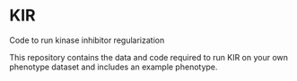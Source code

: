 # KIR
Code to run kinase inhibitor regularization

This repository contains the data and code required to run KIR on your own phenotype dataset and includes an example phenotype. 
